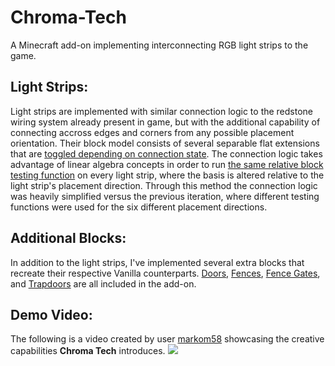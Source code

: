 # Chroma-Tech
A Minecraft add-on implementing interconnecting RGB light strips to the game.

## Light Strips:
Light strips are implemented with similar connection logic to the redstone wiring system already present in game, but with the additional capability of connecting accross edges and corners from any possible placement orientation. Their block model consists of several separable flat extensions that are [toggled depending on connection state](./Chroma%20Tech%20Behaviours/blocks/light_strips/light_strip.json#L54). The connection logic takes advantage of linear algebra concepts in order to run [the same relative block testing function](./Chroma%20Tech%20Behaviours/scripts/light_strip.js#L10) on every light strip, where the basis is altered relative to the light strip's placement direction. Through this method the connection logic was heavily simplified versus the previous iteration, where different testing functions were used for the six different placement directions.

## Additional Blocks:
In addition to the light strips, I've implemented several extra blocks that recreate their respective Vanilla counterparts. [Doors](./Chroma%20Tech%20Behaviours/scripts/light_strip_door.js), [Fences](./Chroma%20Tech%20Behaviours/scripts/light_strip_fence.js), [Fence Gates](./Chroma%20Tech%20Behaviours/scripts/light_strip_fence_gate.js), and [Trapdoors](./Chroma%20Tech%20Behaviours/scripts/light_strip_trapdoor.js) are all included in the add-on. 

## Demo Video:
The following is a video created by user [markom58](https://www.youtube.com/@markom58) showcasing the creative capabilities **Chroma Tech** introduces.
[![](https://img.youtube.com/vi/_yqnv1WrxBY/maxresdefault.jpg)](http://www.youtube.com/watch?v=_yqnv1WrxBY)
